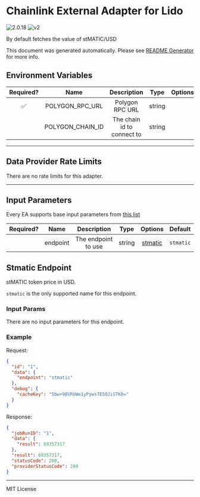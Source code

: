 # Chainlink External Adapter for Lido

![2.0.18](https://img.shields.io/github/package-json/v/smartcontractkit/external-adapters-js?filename=packages/sources/lido/package.json) ![v2](https://img.shields.io/badge/framework%20version-v2-blueviolet)

By default fetches the value of stMATIC/USD

This document was generated automatically. Please see [README Generator](../../scripts#readme-generator) for more info.

## Environment Variables

| Required? |       Name       |        Description         |  Type  | Options | Default |
| :-------: | :--------------: | :------------------------: | :----: | :-----: | :-----: |
|    ✅     | POLYGON_RPC_URL  |      Polygon RPC URL       | string |         |         |
|           | POLYGON_CHAIN_ID | The chain id to connect to | string |         |  `137`  |

---

## Data Provider Rate Limits

There are no rate limits for this adapter.

---

## Input Parameters

Every EA supports base input parameters from [this list](../../core/bootstrap#base-input-parameters)

| Required? |   Name   |     Description     |  Type  |           Options            |  Default  |
| :-------: | :------: | :-----------------: | :----: | :--------------------------: | :-------: |
|           | endpoint | The endpoint to use | string | [stmatic](#stmatic-endpoint) | `stmatic` |

## Stmatic Endpoint

stMATIC token price in USD.

`stmatic` is the only supported name for this endpoint.

### Input Params

There are no input parameters for this endpoint.

### Example

Request:

```json
{
  "id": "1",
  "data": {
    "endpoint": "stmatic"
  },
  "debug": {
    "cacheKey": "5bw+9BVRUWe1yPyws7E5OJiSTK8="
  }
}
```

Response:

```json
{
  "jobRunID": "1",
  "data": {
    "result": 69357317
  },
  "result": 69357317,
  "statusCode": 200,
  "providerStatusCode": 200
}
```

---

MIT License
